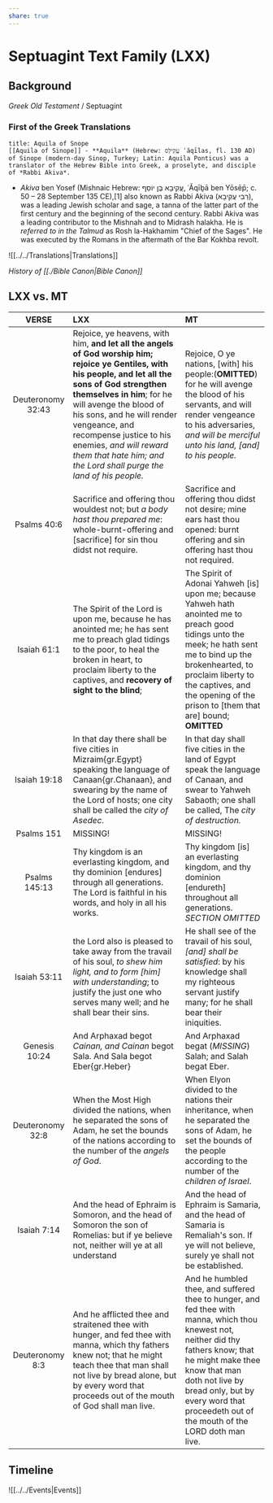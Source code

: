 ```yaml
---
share: true
---
```


# Septuagint Text Family (LXX)


## Background

*Greek Old Testament* / Septuagint

### First of the Greek Translations
```ad-note
title: Aquila of Snope
[[Aquila of Sinope]] - **Aquila** (Hebrew: עֲקִילַס ʿăqīlas, fl. 130 AD) of Sinope (modern-day Sinop, Turkey; Latin: Aquila Ponticus) was a translator of the Hebrew Bible into Greek, a proselyte, and disciple of *Rabbi Akiva*.
```

- *Akiva* ben Yosef (Mishnaic Hebrew: עֲקִיבָא בֶּן יוֹסֵף, ʿĂqīḇā ben Yōsēp̄; c. 50 – 28 September 135 CE),[1] also known as Rabbi Akiva (רַבִּי עֲקִיבָא), was a leading Jewish scholar and sage, a tanna of the latter part of the first century and the beginning of the second century. Rabbi Akiva was a leading contributor to the Mishnah and to Midrash halakha. He is *referred to in the Talmud* as Rosh la-Hakhamim "Chief of the Sages". He was executed by the Romans in the aftermath of the Bar Kokhba revolt.

![[../../Translations|Translations]]


*History of [[./Bible Canon|Bible Canon]]*


## LXX vs. MT


|  VERSE            |  LXX                                                                                                                                                                                                                                                                                                                                                                                |  MT                                                                                                                                                                                                                                                                                 |
|:-----------------:|:------------------------------------------------------------------------------------------------------------------------------------------------------------------------------------------------------------------------------------------------------------------------------------------------------------------------------------------------------------------------------------|:------------------------------------------------------------------------------------------------------------------------------------------------------------------------------------------------------------------------------------------------------------------------------------|
| Deuteronomy 32:43 | Rejoice, ye heavens, with him, **and let all the angels of God worship him; rejoice ye Gentiles, with his people, and let all the sons of God strengthen themselves in him**; for he will avenge the blood of his sons, and he will render vengeance, and recompense justice to his enemies, *and will reward them that hate him; and the Lord shall purge the land of his people.* | Rejoice, O ye nations, [with] his people:(**OMITTED**) for he will avenge the blood of his servants, and will render vengeance to his adversaries, *and will be merciful unto his land, [and] to his people.*                                                                |
| Psalms 40:6       | Sacrifice and offering thou wouldest not; but *a body hast thou prepared me*: whole-burnt-offering and [sacrifice] for sin thou didst not require.                                                                                                                                                                                                                                  | Sacrifice and offering thou didst not desire; mine ears hast thou opened: burnt offering and sin offering hast thou not required.                                                                                                                                        |
| Isaiah 61:1       | The Spirit of the Lord is upon me, because he has anointed me; he has sent me to preach glad tidings to the poor, to heal the broken in heart, to proclaim liberty to the captives, and **recovery of sight to the blind**;                                                                                                                                                         | The Spirit of Adonai Yahweh [is] upon me; because Yahweh hath anointed me to preach good tidings unto the meek; he hath sent me to bind up the brokenhearted, to proclaim liberty to the captives, and the opening of the prison to [them that are] bound; **OMITTED**             |
| Isaiah 19:18      | In that day there shall be five cities in Mizraim{gr.Egypt} speaking the language of Canaan{gr.Chanaan}, and swearing by the name of the Lord of hosts; one city shall be called the *city of Asedec*.                                                                                                                                                                              | In that day shall five cities in the land of Egypt speak the language of Canaan, and swear to Yahweh Sabaoth; one shall be called, The *city of destruction.*                                                                                                                     |
| Psalms 151        | MISSING!                                                                                                                                                                                                                                                                                                                                                                            | MISSING!                                                                                                                                                                                                                                                                            |
| Psalms 145:13     | Thy kingdom is an everlasting kingdom, and thy dominion [endures] through all generations. The Lord is faithful in his words, and holy in all his works.                                                                                                                                                                                                                            | Thy kingdom [is] an everlasting kingdom, and thy dominion [endureth] throughout all generations. *SECTION OMITTED*                                                                                                                                                                  |
| Isaiah 53:11      | the Lord also is pleased to take away from the travail of his soul, *to shew him light, and to form [him] with understanding*; to justify the just one who serves many well; and he shall bear their sins.                                                                                                                                                                          | He shall see of the travail of his soul, *[and] shall be satisfied*: by his knowledge shall my righteous servant justify many; for he shall bear their iniquities.                                                                                                                |
| Genesis 10:24     | And Arphaxad begot *Cainan, and Cainan* begot Sala. And Sala begot Eber{gr.Heber}                                                                                                                                                                                                                                                                                                   | And Arphaxad begat (*MISSING*) Salah; and Salah begat Eber.                                                                                                                                                                                                                         |
| Deuteronomy 32:8  | When the Most High divided the nations, when he separated the sons of Adam, he set the bounds of the nations according to the number of the *angels of God*.                                                                                                                                                                                                                        | When Elyon divided to the nations their inheritance, when he separated the sons of Adam, he set the bounds of the people according to the number of the *children of Israel*.                                                                                                       |
|  Isaiah 7:14      |  And the head of Ephraim is Somoron, and the head of Somoron the son of Romelias: but if ye believe not, neither will ye at all understand                                                                                                                                                                                                                                          |  And the head of Ephraim is Samaria, and the head of Samaria is Remaliah's son. If ye will not believe, surely ye shall not be established.                                                                                                                                         |
|  Deuteronomy 8:3  |  And he afflicted thee and straitened thee with hunger, and fed thee with manna, which thy fathers knew not; that he might teach thee that man shall not live by bread alone, but by every word that proceeds out of the mouth of God shall man live.                                                                                                                               |  And he humbled thee, and suffered thee to hunger, and fed thee with manna, which thou knewest not, neither did thy fathers know; that he might make thee know that man doth not live by bread only, but by every word that proceedeth out of the mouth of the LORD doth man live.  |  

## Timeline

![[../../Events|Events]]

